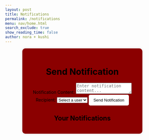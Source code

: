 ```yaml
---
layout: post
title: Notifications
permalink: /notifications
menu: nav/home.html
search_exclude: true
show_reading_time: false
author: nora + kushi
---
```

<style>
    body {
        background-image: url('images/redbg.webp');
        background-position: center;
        max-height: 250vh;
        background-size: 1700px auto; /* Adjust width */
        }
    .notifications-container {
        width: 70%;
        margin: auto;
        text-align: center;
        padding: 20px;
        background: #8B0000;
        border-radius: 10px;
        box-shadow: 0 0 10px rgba(0, 0, 0, 0.1);
    }
    .notifications-container button {
        background: white;
        color: black;
        border: none;
        padding: 10px 15px;
        border-radius: 5px;
        cursor: pointer;
    }
    .notifications-container button:hover {
        background: #CD5C5C;
    }
</style>

<div class="notifications-container">
    <h1 class="page-title" style="color: black;">Send Notification</h1>
    <form id="notificationForm">
        <label for="content" style="color: black;">Notification Content:</label>
        <textarea id="content" required placeholder="Enter notification content..."></textarea>
        <label for="recipient_id" style="color: black;">Recipient:</label>
        <select id="recipient_id" required>
            <option value="" disabled selected>Select a user</option>
        </select>
        <button type="submit">Send Notification</button>
    </form>
    <h2 style="color: black;">Your Notifications</h2>
    <div id="notificationsList"></div>
</div>

<script type="module">
  import { pythonURI, fetchOptions } from '{{ site.baseurl }}/assets/js/api/config.js';

  document.addEventListener('DOMContentLoaded', function() {
      populateUserDropdown();
      fetchNotifications();
  });

  async function populateUserDropdown() {
      try {
          const response = await fetch(`${pythonURI}/api/users/id-name`, fetchOptions);
          if (!response.ok) {
              throw new Error('Failed to fetch users');
          }
          const users = await response.json();
          const recipientSelect = document.getElementById("recipient_id");
          recipientSelect.innerHTML = '<option value="" disabled selected>Select a user</option>';
          users.forEach(user => {
              const option = document.createElement("option");
              option.value = user.id;
              option.textContent = user.name;
              recipientSelect.appendChild(option);
          });
      } catch (error) {
          console.error("Error fetching users:", error);
      }
  }

  document.getElementById("notificationForm").addEventListener("submit", async function(event) {
      event.preventDefault();
      
      const content = document.getElementById("content").value;
      const recipient_id = document.getElementById("recipient_id").value;
      
      if (!content || !recipient_id) {
          alert("Please fill in all fields.");
          return;
      }
      
      const notificationData = {
          content: content,
          recipient_id: recipient_id
      };
      
      try {
          const response = await fetch(`${pythonURI}/api/notification`, {
              ...fetchOptions,
              method: 'POST',
              headers: { 'Content-Type': 'application/json' },
              body: JSON.stringify(notificationData),
          });
          if (!response.ok) {
              throw new Error('Failed to send notification');
          }
          alert('Notification sent!');
          document.getElementById("notificationForm").reset();
          fetchNotifications();
      } catch (error) {
          console.error("Error sending notification:", error);
      }
  });

  async function fetchNotifications() {
      try {
          const response = await fetch(`${pythonURI}/api/notifications`, fetchOptions);
          if (!response.ok) {
              throw new Error('Failed to fetch notifications');
          }
          const notifications = await response.json();
          const notificationsList = document.getElementById("notificationsList");
          notificationsList.innerHTML = notifications.map(n => `<p><strong>${n.sender}:</strong> ${n.content}</p>`).join('');
      } catch (error) {
          console.error("Error fetching notifications:", error);
      }
  }
  function startBouncingEmoji() {
    const emoji = document.createElement("div");
    emoji.textContent = "🎄";
    emoji.style.position = "absolute";
    emoji.style.fontSize = "40px"; // Adjust size
    emoji.style.top = "50px";
    emoji.style.left = "50px";
    document.body.appendChild(emoji);

    let x = 100, y = 100;
    let dx = 3, dy = 3; // Speed in each direction
    const speed = 4; // Adjust speed
    const screenWidth = () => window.innerWidth - 30; // Keep within screen
    const screenHeight = () => window.innerHeight - 60;

    function moveEmoji() {
        x += dx;
        y += dy;

        if (x <= 0 || x >= screenWidth()) dx *= -1;
        if (y <= 0 || y >= screenHeight()) dy *= -1;

        emoji.style.transform = `translate(${x}px, ${y}px)`;

        requestAnimationFrame(moveEmoji);
    }

    moveEmoji();
}

// Call this function to start the bouncing animation
startBouncingEmoji();
</script>
